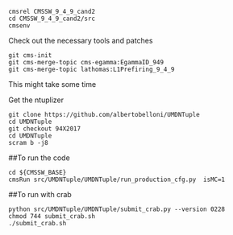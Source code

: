 

```
cmsrel CMSSW_9_4_9_cand2
cd CMSSW_9_4_9_cand2/src
cmsenv
```

Check out the necessary tools and patches
```
git cms-init
git cms-merge-topic cms-egamma:EgammaID_949
git cms-merge-topic lathomas:L1Prefiring_9_4_9
```

This might take some time

Get the ntuplizer
```
git clone https://github.com/albertobelloni/UMDNTuple
cd UMDNTuple
git checkout 94X2017
cd UMDNTuple
scram b -j8
```

##To run the code
```
cd ${CMSSW_BASE}
cmsRun src/UMDNTuple/UMDNTuple/run_production_cfg.py  isMC=1
```

##To run with crab

```
python src/UMDNTuple/UMDNTuple/submit_crab.py --version 0228
chmod 744 submit_crab.sh
./submit_crab.sh
```
